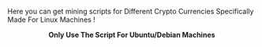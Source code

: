 
Here you can get mining scripts for Different Crypto Currencies Specifically Made For Linux Machines !
<center>
  <b>Only Use The Script For Ubuntu/Debian Machines<b>
</center>

